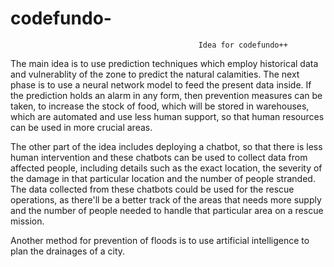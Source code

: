 # codefundo-

                                              Idea for codefundo++
The main idea is to use prediction techniques which employ historical data and vulnerablity of the zone to predict the natural calamities. The next phase is to use a neural network model to feed the present data inside. If the prediction holds an alarm in any form, then prevention measures can be taken, to increase the stock of food, which will be stored in warehouses, which are automated and use less human support, so that human resources can be used in more crucial areas. 

The other part of the idea includes deploying a chatbot, so that there is less human intervention and these chatbots can be used to collect data from affected people, including details such as the exact location, the severity of the damage in that particular location and the number of people stranded. The data collected from these chatbots could be used for the rescue operations, as there'll be a better track of the areas that needs more supply and the number of people needed to handle that particular area on a rescue mission. 

Another method for prevention of floods is to use artificial intelligence to plan the drainages of a city.
